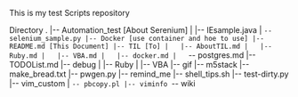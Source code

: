 This is my test Scripts repository

Directory
.
|-- Automation_test [About Serenium]
|   |-- IEsample.java
|   `-- selenium_sample.py
|-- Docker [use container and hoe to use]
|-- README.md [This Document]
|-- TIL [To]
|   |-- AboutTIL.md
|   |-- Ruby.md
|   |-- VBA.md
|   |-- docker.md
|   `-- postgres.md
|-- TODOList.md
|-- debug
|   |-- Ruby
|   |-- VBA
|-- gif
|-- m5stack
|-- make_bread.txt
|-- pwgen.py
|-- remind_me
|-- shell_tips.sh
|-- test-dirty.py
|-- vim_custom
|   `-- pbcopy.pl
|-- viminfo
`-- wiki
